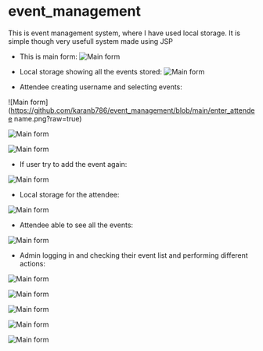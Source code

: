 # event_management
This is event management system, where I have used local storage.
It is simple though very usefull system made using JSP
 - This is main form: 
![Main form](https://github.com/karanb786/event_management/blob/main/mainform.png?raw=true)

 - Local storage showing all the events stored: 
![Main form](https://github.com/karanb786/event_management/blob/main/database_for_allevent.png?raw=true)

 - Attendee creating username and selecting events:
 
 ![Main form](https://github.com/karanb786/event_management/blob/main/enter_attendee name.png?raw=true)
 
 ![Main form](https://github.com/karanb786/event_management/blob/main/confirm_attendee.png?raw=true)
 
 ![Main form](https://github.com/karanb786/event_management/blob/main/user_confirm_event.png?raw=true)
 
  - If user try to add the event again: 
  
 ![Main form](https://github.com/karanb786/event_management/blob/main/user_reclick_onevent.png?raw=true)
 
  - Local storage for the attendee:
  
 ![Main form](https://github.com/karanb786/event_management/blob/main/database_afteruserselect.png?raw=true)
  
  - Attendee able to see all the events:
 
 ![Main form](https://github.com/karanb786/event_management/blob/main/all_event_user_attending.png?raw=true)
 
  - Admin logging in and checking their event list and performing different actions:
  
 ![Main form](https://github.com/karanb786/event_management/blob/main/admin_username.png?raw=true)
  
  
 ![Main form](https://github.com/karanb786/event_management/blob/main/admin_password.png?raw=true)
 
 
 ![Main form](https://github.com/karanb786/event_management/blob/main/confirming_admin.png?raw=true)
 
 
 ![Main form](https://github.com/karanb786/event_management/blob/main/admin_login_success.png?raw=true)
 
 
 ![Main form](https://github.com/karanb786/event_management/blob/main/events_made_by_admin.png?raw=true)
 


  



 
 
 
 


